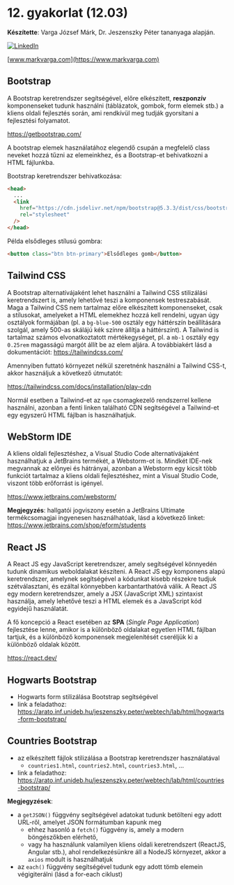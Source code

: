 # 12. gyakorlat (12.03)

**Készítette**: Varga József Márk, Dr. Jeszenszky Péter tananyaga alapján.

[![LinkedIn](https://img.shields.io/badge/LinkedIn-0077B5?style=for-the-badge&logo=linkedin&logoColor=white)](https://www.linkedin.com/in/markvarga21/)

[www.markvarga.com](https://www.markvarga.com)

## Bootstrap

A Bootstrap keretrendszer segítségével, előre elkészített, **reszponzív** komponenseket tudunk használni (táblázatok, gombok, form elemek stb.) a kliens oldali fejlesztés során, ami rendkívül meg tudják gyorsítani a fejlesztési folyamatot.

https://getbootstrap.com/

A bootstrap elemek használatához elegendő csupán a megfelelő class neveket hozzá tűzni az elemeinkhez, és a Bootstrap-et behivatkozni a HTML fájlunkba.

Bootstrap keretrendszer behivatkozása:

```html
<head>
  ...
  <link
    href="https://cdn.jsdelivr.net/npm/bootstrap@5.3.3/dist/css/bootstrap.min.css"
    rel="stylesheet"
  />
</head>
```

Példa elsődleges stílusú gombra:

```html
<button class="btn btn-primary">Elsődleges gomb</button>
```

## Tailwind CSS

A Bootstrap alternatívájaként lehet használni a Tailwind CSS stilizálási keretrendszert is, amely lehetővé teszi a komponensek testreszabását. Maga a Tailwind CSS nem tartalmaz előre elkészített komponenseket, csak a stílusokat, amelyeket a HTML elemekhez hozzá kell rendelni, ugyan úgy osztályok formájában (pl. a `bg-blue-500` osztály egy háttérszín beállítására szolgál, amely 500-as skálájú kék színre állítja a háttérszínt). A Tailwind is tartalmaz számos elvonatkoztatott mértékegységet, pl. a `mb-1` osztály egy `0.25rem` magasságú margót állít be az elem aljára. A továbbiakért lásd a dokumentációt: https://tailwindcss.com/

Amennyiben futtató környezet nélkül szeretnénk használni a Tailwind CSS-t, akkor használjuk a következő útmutatót:

https://tailwindcss.com/docs/installation/play-cdn

Normál esetben a Tailwind-et az `npm` csomagkezelő rendszerrel kellene használni, azonban a fenti linken található CDN segítségével a Tailwind-et egy egyszerű HTML fájlban is használhatjuk.

## WebStorm IDE

A kliens oldali fejlesztéshez, a Visual Studio Code alternatívájaként használhatjuk a JetBrains termékét, a Webstorm-ot is. Mindkét IDE-nek megvannak az előnyei és hátrányai, azonban a Webstorm egy kicsit több funkciót tartalmaz a kliens oldali fejlesztéshez, mint a Visual Studio Code, viszont több erőforrást is igényel.

https://www.jetbrains.com/webstorm/

**Megjegyzés**: hallgatói jogviszony esetén a JetBrains Ultimate termékcsomagjai ingyenesen használhatóak, lásd a következő linket: https://www.jetbrains.com/shop/eform/students

## React JS

A React JS egy JavaScript keretrendszer, amely segítségével könnyedén tudunk dinamikus weboldalakat készíteni. A React JS egy komponens alapú keretrendszer, amelynek segítségével a kódunkat kisebb részekre tudjuk szétválasztani, és ezáltal könnyebben karbantarthatóvá válik. A React JS egy modern keretrendszer, amely a JSX (JavaScript XML) szintaxist használja, amely lehetővé teszi a HTML elemek és a JavaScript kód egyidejű használatát.

A fő koncepció a React esetében az **SPA** (_Single Page Application_) fejlesztése lenne, amikor is a különböző oldalakat egyetlen HTML fájlban tartjuk, és a különböző komponensek megjelenítését cseréljük ki a különböző oldalak között.

https://react.dev/

## Hogwarts Bootstrap

- Hogwarts form stilizálása Bootstrap segítségével
- link a feladathoz: https://arato.inf.unideb.hu/jeszenszky.peter/webtech/lab/html/hogwarts-form-bootstrap/

## Countries Bootstrap

- az elkészített fájlok stilizálása a Bootstrap keretrendszer használatával
  - `countries1.html`, `countries2.html`, `countries3.html`, ...
- link a feladathoz: https://arato.inf.unideb.hu/jeszenszky.peter/webtech/lab/html/countries-bootstrap/

**Megjegyzések**:

- a `getJSON()` függvény segítségével adatokat tudunk betölteni egy adott URL-ről, amelyet JSON formátumban kapunk meg
  - ehhez hasonló a `fetch()` függvény is, amely a modern böngészőkben elérhető,
  - vagy ha használunk valamilyen kliens oldali keretrendszert (ReactJS, Angular stb.), ahol rendelkezésünkre áll a NodeJS környezet, akkor a `axios` modult is használhatjuk
- az `each()` függvény segítségével tudunk egy adott tömb elemein végigiterálni (lásd a for-each ciklust)
